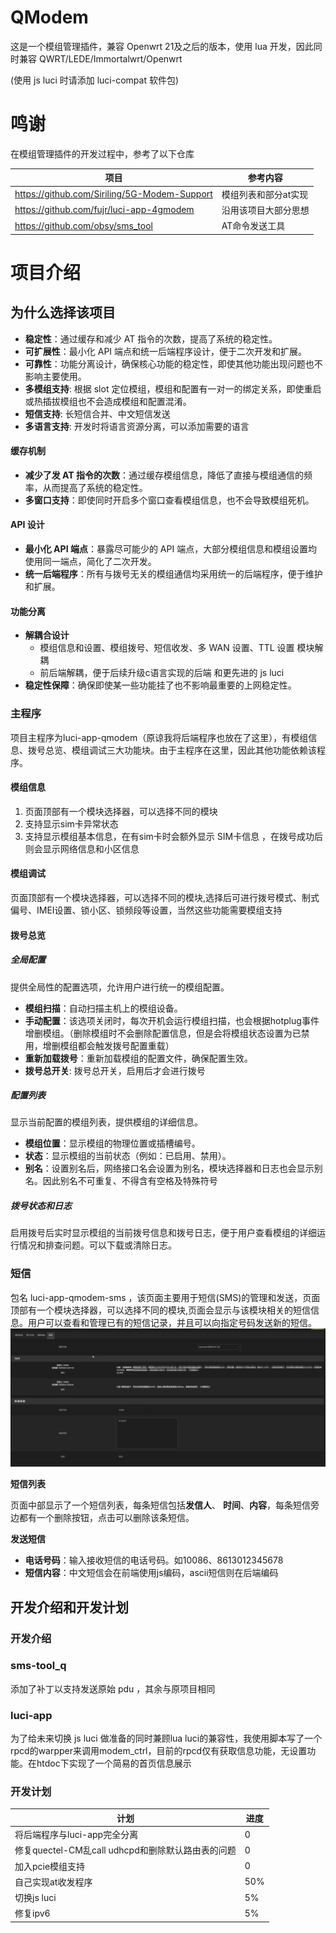 # QModem 



这是一个模组管理插件，兼容 Openwrt 21及之后的版本，使用 lua 开发，因此同时兼容 QWRT/LEDE/Immortalwrt/Openwrt 

(使用 js luci 时请添加 luci-compat 软件包)

# 鸣谢

在模组管理插件的开发过程中，参考了以下仓库

| 项目                                         | 参考内容             |
| -------------------------------------------- | -------------------- |
| https://github.com/Siriling/5G-Modem-Support | 模组列表和部分at实现 |
| https://github.com/fujr/luci-app-4gmodem     | 沿用该项目大部分思想 |
| https://github.com/obsy/sms_tool             | AT命令发送工具       |

# 项目介绍

## 为什么选择该项目

- **稳定性**：通过缓存和减少 AT 指令的次数，提高了系统的稳定性。
- **可扩展性**：最小化 API 端点和统一后端程序设计，便于二次开发和扩展。
- **可靠性**：功能分离设计，确保核心功能的稳定性，即使其他功能出现问题也不影响主要使用。
- **多模组支持**: 根据 slot 定位模组，模组和配置有一对一的绑定关系，即使重启或热插拔模组也不会造成模组和配置混淆。
- **短信支持**: 长短信合并、中文短信发送
- **多语言支持**: 开发时将语言资源分离，可以添加需要的语言



#### 缓存机制

- **减少了发 AT 指令的次数**：通过缓存模组信息，降低了直接与模组通信的频率，从而提高了系统的稳定性。
- **多窗口支持**：即使同时开启多个窗口查看模组信息，也不会导致模组死机。

#### API 设计

- **最小化 API 端点**：暴露尽可能少的 API 端点，大部分模组信息和模组设置均使用同一端点，简化了二次开发。
- **统一后端程序**：所有与拨号无关的模组通信均采用统一的后端程序，便于维护和扩展。

#### 功能分离

- **解耦合设计** 
  - 模组信息和设置、模组拨号、短信收发、多 WAN 设置、TTL 设置 模块解耦
  - 前后端解耦，便于后续升级c语言实现的后端 和更先进的 js luci
- **稳定性保障**：确保即使某一些功能挂了也不影响最重要的上网稳定性。

### 主程序

项目主程序为luci-app-qmodem（原谅我将后端程序也放在了这里），有模组信息、拨号总览、模组调试三大功能块。由于主程序在这里，因此其他功能依赖该程序。

#### 模组信息

1. 页面顶部有一个模块选择器，可以选择不同的模块
2. 支持显示sim卡异常状态
3. 支持显示模组基本信息，在有sim卡时会额外显示 SIM卡信息 ，在拨号成功后则会显示网络信息和小区信息

#### 模组调试

页面顶部有一个模块选择器，可以选择不同的模块,选择后可进行拨号模式、制式偏号、IMEI设置、锁小区、锁频段等设置，当然这些功能需要模组支持

#### 拨号总览

##### 全局配置

提供全局性的配置选项，允许用户进行统一的模组配置。

- **模组扫描**：自动扫描主机上的模组设备。
- **手动配置**：该选项关闭时，每次开机会运行模组扫描，也会根据hotplug事件增删模组。（删除模组时不会删除配置信息，但是会将模组状态设置为已禁用，增删模组都会触发拨号配置重载）
- **重新加载拨号**：重新加载模组的配置文件，确保配置生效。
- **拨号总开关**: 拨号总开关，启用后才会进行拨号



##### 配置列表

显示当前配置的模组列表，提供模组的详细信息。

- **模组位置**：显示模组的物理位置或插槽编号。
- **状态**：显示模组的当前状态（例如：已启用、禁用）。
- **别名**：设置别名后，网络接口名会设置为别名，模块选择器和日志也会显示别名。因此别名不可重复、不得含有空格及特殊符号

##### 拨号状态和日志

启用拨号后实时显示模组的当前拨号信息和拨号日志，便于用户查看模组的详细运行情况和排查问题。可以下载或清除日志。

### 短信


包名 luci-app-qmodem-sms ，该页面主要用于短信(SMS)的管理和发送，页面顶部有一个模块选择器，可以选择不同的模块,页面会显示与该模块相关的短信信息。用户可以查看和管理已有的短信记录，并且可以向指定号码发送新的短信。
![](imgs/modem_sms.png)

**短信列表**

页面中部显示了一个短信列表，每条短信包括**发信人**、 **时间**、**内容**，每条短信旁边都有一个删除按钮，点击可以删除该条短信。

**发送短信**

- **电话号码**：输入接收短信的电话号码。如10086、8613012345678
- **短信内容**：中文短信会在前端使用js编码，ascii短信则在后端编码

## 开发介绍和开发计划

### 开发介绍

### sms-tool_q

添加了补丁以支持发送原始 pdu ，其余与原项目相同

### luci-app

为了给未来切换 js luci 做准备的同时兼顾lua luci的兼容性，我使用脚本写了一个rpcd的warpper来调用modem_ctrl，目前的rpcd仅有获取信息功能，无设置功能。在htdoc下实现了一个简易的首页信息展示

### 开发计划

| 计划                                              | 进度 |
| ------------------------------------------------- | ---- |
| 将后端程序与luci-app完全分离                      | 0    |
| 修复quectel-CM乱call udhcpd和删除默认路由表的问题 | 0    |
| 加入pcie模组支持                                  | 0    |
| 自己实现at收发程序                                | 50%  |
| 切换js luci                                       | 5%   |
| 修复ipv6                                       | 5%   |
